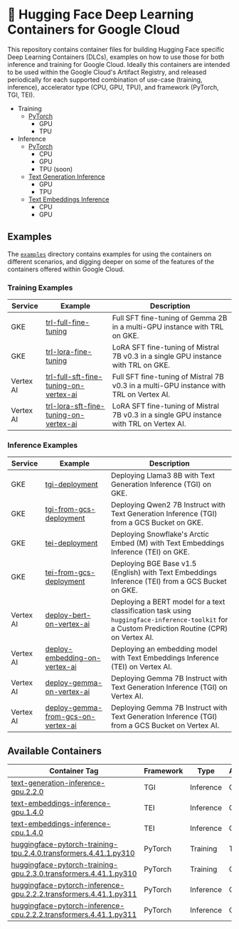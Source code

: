# 🤗 Hugging Face Deep Learning Containers for Google Cloud

This repository contains container files for building Hugging Face specific Deep Learning Containers (DLCs), examples on how to use those for both inference and training for Google Cloud. Ideally this containers are intended to be used within the Google Cloud's Artifact Registry, and released periodically for each supported combination of use-case (training, inference), accelerator type (CPU, GPU, TPU), and framework (PyTorch, TGI, TEI).

* Training
  * [PyTorch](./containers/pytorch/training/README.md)
    * GPU
    * TPU
* Inference
  * [PyTorch](./containers/pytorch/inference/README.md)
    * CPU
    * GPU
    * TPU (soon)
  * [Text Generation Inference](./containers/tgi/README.md)
    * GPU
    * TPU
  * [Text Embeddings Inference](./containers/tei/README.md)
    * CPU
    * GPU

## Examples

The [`examples`](./examples) directory contains examples for using the containers on different scenarios, and digging deeper on some of the features of the containers offered within Google Cloud.

### Training Examples

| Service | Example | Description
|---------|---------|-------------
| GKE | [trl-full-fine-tuning](./examples/gke/trl-full-fine-tuning) | Full SFT fine-tuning of Gemma 2B in a multi-GPU instance with TRL on GKE.
| GKE | [trl-lora-fine-tuning](./examples/gke/trl-lora-fine-tuning) | LoRA SFT fine-tuning of Mistral 7B v0.3 in a single GPU instance with TRL on GKE.
| Vertex AI | [trl-full-sft-fine-tuning-on-vertex-ai](./examples/vertex-ai/notebooks/trl-full-sft-fine-tuning-on-vertex-ai) | Full SFT fine-tuning of Mistral 7B v0.3 in a multi-GPU instance with TRL on Vertex AI.
| Vertex AI | [trl-lora-sft-fine-tuning-on-vertex-ai](./examples/vertex-ai/notebooks/trl-lora-sft-fine-tuning-on-vertex-ai) | LoRA SFT fine-tuning of Mistral 7B v0.3 in a single GPU instance with TRL on Vertex AI.

### Inference Examples

| Service | Example | Description
|---------|---------|-------------
| GKE | [tgi-deployment](./examples/gke/tgi-deployment) | Deploying Llama3 8B with Text Generation Inference (TGI) on GKE.
| GKE | [tgi-from-gcs-deployment](./examples/gke/tgi-from-gcs-deployment) | Deploying Qwen2 7B Instruct with Text Generation Inference (TGI) from a GCS Bucket on GKE.
| GKE | [tei-deployment](./examples/gke/tei-deployment) | Deploying Snowflake's Arctic Embed (M) with Text Embeddings Inference (TEI) on GKE.
| GKE | [tei-from-gcs-deployment](./examples/gke/tei-from-gcs-deployment) | Deploying BGE Base v1.5 (English) with Text Embeddings Inference (TEI) from a GCS Bucket on GKE.
| Vertex AI | [deploy-bert-on-vertex-ai](./examples/vertex-ai/notebooks/deploy-bert-on-vertex-ai) | Deploying a BERT model for a text classification task using `huggingface-inference-toolkit` for a Custom Prediction Routine (CPR) on Vertex AI.
| Vertex AI | [deploy-embedding-on-vertex-ai](./examples/vertex-ai/notebooks/deploy-embedding-on-vertex-ai) | Deploying an embedding model with Text Embeddings Inference (TEI) on Vertex AI.
| Vertex AI | [deploy-gemma-on-vertex-ai](./examples/vertex-ai/notebooks/deploy-gemma-on-vertex-ai) | Deploying Gemma 7B Instruct with Text Generation Inference (TGI) on Vertex AI.
| Vertex AI | [deploy-gemma-from-gcs-on-vertex-ai](./examples/vertex-ai/notebooks/deploy-gemma-from-gcs-on-vertex-ai) | Deploying Gemma 7B Instruct with Text Generation Inference (TGI) from a GCS Bucket on Vertex AI.

## Available Containers

| Container Tag | Framework | Type | Accelerator |
| --- | --- | --- | --- |
| [text-generation-inference-gpu.2.2.0](./containers/tgi/gpu/2.2.0/Dockerfile) | TGI | Inference | GPU |
| [text-embeddings-inference-gpu.1.4.0](./containers/tei/gpu/1.4.0/Dockerfile) | TEI | Inference | GPU |
| [text-embeddings-inference-cpu.1.4.0](./containers/tei/cpu/1.4.0/Dockerfile) | TEI | Inference | CPU |
| [huggingface-pytorch-training-tpu.2.4.0.transformers.4.41.1.py310](./containers/pytorch/training/tpu/2.4.0/transformers/4.41.1/py310/Dockerfile) | PyTorch | Training | TPU |
| [huggingface-pytorch-training-gpu.2.3.0.transformers.4.41.1.py310](./containers/pytorch/training/gpu/2.3.0/transformers/4.41.1/py310/Dockerfile) | PyTorch | Training | GPU |
| [huggingface-pytorch-inference-gpu.2.2.2.transformers.4.41.1.py311](./containers/pytorch/inference/gpu/2.2.2/transformers/4.41.1/py311/Dockerfile) | PyTorch | Inference | GPU |
| [huggingface-pytorch-inference-cpu.2.2.2.transformers.4.41.1.py311](./containers/pytorch/inference/cpu/2.2.2/transformers/4.41.1/py311/Dockerfile) | PyTorch | Inference | CPU |
